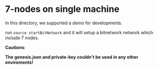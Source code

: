 # 7-nodes on single machine

In this directory, we supported a demo for developments.

run `source startBitNetwork` and it will setup a bitnetwork network which include 7 nodes.


**Cautions**:

**The genesis.json and private-key couldn't be used in any other enviroments!**
